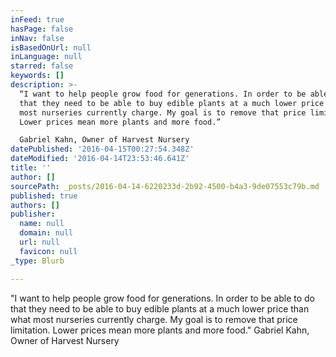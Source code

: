 ```yaml
---
inFeed: true
hasPage: false
inNav: false
isBasedOnUrl: null
inLanguage: null
starred: false
keywords: []
description: >-
  “I want to help people grow food for generations. In order to be able to do
  that they need to be able to buy edible plants at a much lower price than what
  most nurseries currently charge. My goal is to remove that price limitation.
  Lower prices mean more plants and more food.”

  Gabriel Kahn, Owner of Harvest Nursery
datePublished: '2016-04-15T00:27:54.348Z'
dateModified: '2016-04-14T23:53:46.641Z'
title: ''
author: []
sourcePath: _posts/2016-04-14-6220233d-2b92-4500-b4a3-9de07553c79b.md
published: true
authors: []
publisher:
  name: null
  domain: null
  url: null
  favicon: null
_type: Blurb

---
```

"I want to help people grow food for generations. In order to be able to do that they need to be able to buy edible plants at a much lower price than what most nurseries currently charge. My goal is to remove that price limitation. Lower prices mean more plants and more food."
Gabriel Kahn, Owner of Harvest Nursery